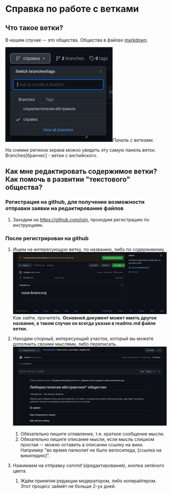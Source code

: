 # Справка по работе с ветками

## Что такое ветки?

В нашем случае -- это общества. Общества в файлах [markdown](https://ru.wikipedia.org/wiki/Markdown).

 ![image-20201223210508458](./ресурсы/скриншот-ветки.png)*Панель с ветками.*

На снимке региона экрана можно увидеть эту самую панель веток. Branches[бранчес] - ветки с английского.

## Как мне редактировать содержимое ветки? Как помочь в развитии "текстового" общества?

### Регистрация на github, для получение возможности отправки заявки на редактирование файлов

1. Заходим на https://github.com/join, проходим регистрацию по инструкциям.

### После регистрирован на github

1. Ищем на интересующую ветку, по названию, либо по содержимому.
   ![Peek 2020-12-23 21-19](./ресурсы/гифка-поиск-ветки.gif) *Как зайти, прочитать.* **Основной документ может иметь другое название, в таком случае он всегда указан в readme.md файле ветки.**

2. Находим спорный, интересующий участок, который вы можете дополнить своими мыслями, либо переписать.
   ![Peek 2020-12-23 21-27](./ресурсы/гифка-редактирование-ветки.gif)
   1. Обязательно пишите оглавление, т.е. краткое сообщение мысли.
   2. Обязательно пишите описание мысли, если мысль слишком простая -- можно оставить в описании ссылку на вики. Например "во время палеолит не было велосипеда, [ссылка на википедию]".
3. Нажимаем на отправку commit'а(редактирования), кнопка зелёного цвета.
   1. Ждём принятия редакции модератором, либо копирайтером. Этот процесс займёт не больше 2-ух дней. 

